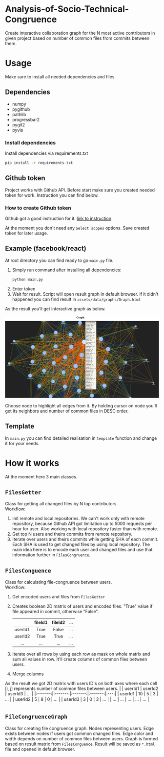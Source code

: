 # Analysis-of-Socio-Technical-Congruence

Create interactive collaboration graph for the N most active contributors in given project based on 
number of common files from commits between them.

# Usage
Make sure to install all needed dependencies and files. 
## Dependencies
* numpy
* pygithub
* pathlib
* progressbar2
* pygit2
* pyvis

### Install dependencies
Install dependencies via requirements.txt
```bash
pip install -r requirements.txt
```
## Github token
Project works with Github API. Before start make sure you created needed token for work. 
Instruction you can find below.

### How to create Github token
Github got a good instruction for it.
[link to instruction](https://docs.github.com/en/free-pro-team@latest/github/authenticating-to-github/creating-a-personal-access-token)

At the moment you don't need any `Select scopes` options. Save created token for later usage.

## Example (facebook/react)
At root directory you can find ready to go `main.py` file.  
1. Simply run command after installing all dependencies:
    ```bash
    python main.py
    ``` 
2. Enter token
3. Wait for result. Script will open result graph in default browser. If it didn't 
   happened you can find result in `assets/data/graphs/Graph.html`

As the result you'll get interactive graph as below.

![example](https://raw.githubusercontent.com/NikolaiSviridov/Analysis-of-Socio-Technical-Congruence/main/assets/images/graph_example.png)     

Choose node to highlight all edges from it. By holding cursor on node you'll get its neighbors 
and number of common files in DESC order.
 
 ## Template
 In `main.py` you can find detailed realisation in `template` function and change it for your needs. 
 
# How it works
At the moment here 3 main classes.

## `FilesGetter`  
Class for getting all changed files by N top contributors.  
Workflow:  
 1. Init remote and local repositories. We can't work only with remote repository, because Github API got limitation up to 5000 requests per hour for user. Also working with local repository faster than with remote.  
 2. Get top N users and theirs commits from remote repository.  
 3. Iterate over users and theirs commits while getting SHA of each commit. Each SHA is used to get changed files by using local repository. The main idea here is to encode each user and changed files and use that information further in `FilesCongruence`.
       
## `FilesConguence`  
Class for calculating file-congruence between users.  
Workflow:  
 1. Get encoded users and files from  `FilesGetter`  
 2. Creates boolean 2D matrix of users and encoded files. "True" value if file appeared in commit, otherwise "False". 

    |         | fileId1 | fileId2 | ... |
    |:-------:|:-------:|:-------:|:---:|
    | userId1 |   True  |  False  | ... |
    | userId2 |   True  |   True  | ... |
    |   ...   |   ...   |   ...   | ... |    
 
 3. Iterate over all rows by using each row as mask on whole matrix and sum all values in row. It'll create
 columns of common files between users.
 4. Merge columns  
   
As the result we got 2D matrix with users ID's on both axes where each cell [i, j] represents number of common files
between users.
|         | userId1 | userId2 | userId3 | ... |
|:-------:|:-------:|:-------:|:-------:|:---:|
| userId1 |    10   |    5    |    3    | ... |
| userId2 |    5    |    8    |    0    | ... |
| userId3 |    3    |    0    |    3    | ... |
|   ...   |   ...   |   ...   |   ...   | ... |

## `FileCongruenceGraph`
Class for creating file congruence graph. Nodes representing users. Edge exists between nodes if users got common changed files. Edge color and width depends on number of common files between users. Graph is formed based on result matrix from `FilesConguence`. Result will be saved as `*.html` file and opened in default browser.

